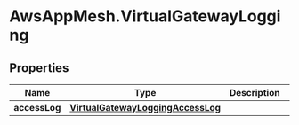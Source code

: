 # AwsAppMesh.VirtualGatewayLogging

## Properties

Name | Type | Description | Notes
------------ | ------------- | ------------- | -------------
**accessLog** | [**VirtualGatewayLoggingAccessLog**](VirtualGatewayLoggingAccessLog.md) |  | [optional] 


